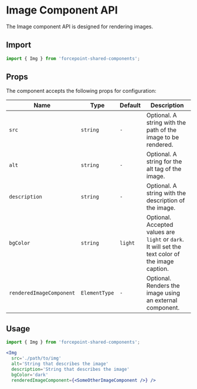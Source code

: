 # Image Component API

The Image component API is designed for rendering images.

## Import

```jsx
import { Img } from 'forcepoint-shared-components';
```

## Props

The component accepts the following props for configuration:

| Name | Type | Default | Description |
|---|---|---|---|
| `src` | `string` | `-` | Optional. A string with the path of the image to be rendered. |
| `alt` | `string` | `-` | Optional. A string for the alt tag of the image. |
| `description` | `string` | `-` | Optional. A string with the description of the image. |
| `bgColor` | `string` | `light` | Optional. Accepted values are `light` or `dark`. It will set the text color of the image caption. |
| `renderedImageComponent` | `ElementType` | `-` | Optional. Renders the image using an external component. |

## Usage

```jsx
import { Img } from 'forcepoint-shared-components';

<Img 
  src='./path/to/img'
  alt='String that describes the image'
  description='String that describes the image'
  bgColor='dark'
  renderedImageComponent={<SomeOtherImageComponent />} />

```
